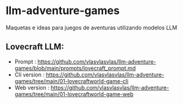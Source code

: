 # llm-adventure-games
Maquetas e ideas para juegos de aventuras utilizando modelos LLM

## Lovecraft LLM:

- Prompt : https://github.com/vlasvlasvlas/llm-adventure-games/blob/main/prompts/lovecraft_prompt.md
- Cli version : https://github.com/vlasvlasvlas/llm-adventure-games/tree/main/01-lovecraftworld-game-cli
- Web version : https://github.com/vlasvlasvlas/llm-adventure-games/tree/main/01-lovecraftworld-game-web


